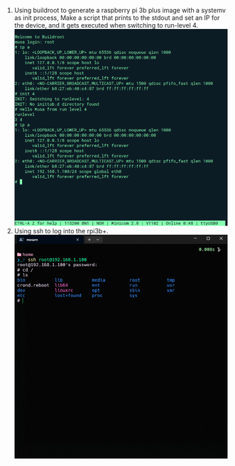 1. Using buildroot to generate a raspberry pi 3b plus image with a systemv as init process, Make a script that prints to the stdout and set an IP for the device, and it gets executed when switching to run-level 4.![Booting](./assets/os_image.png)
2. Using ssh to log into the rpi3b+. ![SSH](./assets/ssh.png)